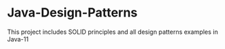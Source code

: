 # Java-Design-Patterns

This project includes SOLID principles 
and all design patterns examples in Java-11
